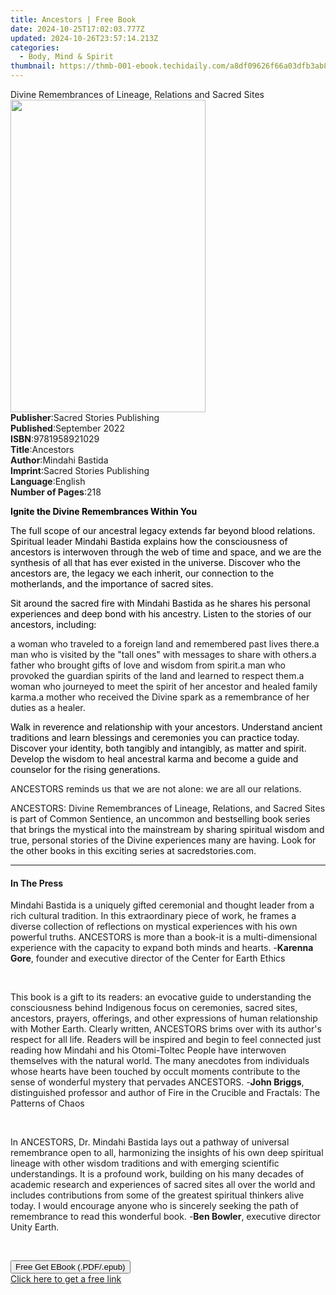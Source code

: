 ```yaml
---
title: Ancestors | Free Book
date: 2024-10-25T17:02:03.777Z
updated: 2024-10-26T23:57:14.213Z
categories:
  - Body, Mind & Spirit
thumbnail: https://thmb-001-ebook.techidaily.com/a8df09626f66a03dfb3ab85ad68f4e1b34800410890dd1b918b2bbbca0f02e37.jpg
---
```

<main id="book-container">
  <div class="flex flex-col">
    <div class="book-brief flex-1 py-6 px-4 sm:p-6 md:py-10 md:px-8">
      <!-- brief-->
      <div class="book-brief-main">
        Divine Remembrances of Lineage, Relations and Sacred Sites
      </div>
    </div>
    <div
      class="book-meta-info flex-1 grid gap-4 col-start-1 col-end-3 row-start-1 sm:mb-6 sm:grid-cols-4 lg:gap-6 lg:col-start-2 lg:row-end-6 lg:row-span-6 lg:mb-0"
    >
      <div
        class="book-meta-info-left place-content-center mt-4 p-4 text-sm leading-6 col-start-2 col-span-2 dark:text-slate-400"
      >
        <img
          class="w-full h-500 object-cover rounded-lg sm:h-255 sm:col-span-2 lg:col-span-full"
          src="https://img-001-ebook.techidaily.com/10a94b78fcf9a4375fc18553c6041c1eb65c2586483fb1828274ecbc0204da01.jpg"
          alt=""
          width="312"
          height="500"
        />
      </div>
      <div
        class="book-meta-info-right mt-2 col-start-1 row-start-2 col-span-3 self-center"
      >
        <!-- meta data  -->
        <div class="flex flex-col px-4 md:px-8">
          <div class="flex-1">
            <strong>Publisher</strong>:<span class="px-2"
              >Sacred Stories Publishing</span
            >
          </div>
          <div class="flex-1">
            <strong>Published</strong>:<span class="px-2">September 2022</span>
          </div>
          <div class="flex-1">
            <strong>ISBN</strong>:<span class="px-2">9781958921029</span>
          </div>
          <div class="flex-1">
            <strong>Title</strong>:<span class="px-2">Ancestors</span>
          </div>
          <div class="flex-1">
            <strong>Author</strong>:<span class="px-2">Mindahi Bastida</span>
          </div>
          <div class="flex-1">
            <strong>Imprint</strong>:<span class="px-2"
              >Sacred Stories Publishing</span
            >
          </div>
          <div class="flex-1">
            <strong>Language</strong>:<span class="px-2">English</span>
          </div>
          <div class="flex-1">
            <strong>Number of Pages</strong>:<span class="px-2">218</span>
          </div>
        </div>
      </div>
    </div>
    <div class="book-description flex-1 py-6 px-4 sm:p-6 md:py-10 md:px-8">
      <div class="book-description-main">
        <div accordion-content="" id="description">
          <p>
            <strong style="color: rgb(0, 0, 0)"
              >Ignite the Divine Remembrances Within You</strong
            >
          </p>
          <p>
            <span style="color: rgb(0, 0, 0)"
              >The full scope of our ancestral legacy extends far beyond blood
              relations. Spiritual leader Mindahi Bastida explains how the
              consciousness of ancestors is interwoven through the web of time
              and space, and we are the synthesis of all that has ever existed
              in the universe. Discover who the ancestors are, the legacy we
              each inherit, our connection to the motherlands, and the
              importance of sacred sites.</span
            >
          </p>
          <p>
            <span style="color: rgb(0, 0, 0)"
              >Sit around the sacred fire with Mindahi Bastida as he shares his
              personal experiences and deep bond with his ancestry. Listen to
              the stories of our ancestors, including:</span
            >
          </p>
          a woman who traveled to a foreign land and remembered past lives
          there.a man who is visited by the "tall ones" with messages to share
          with others.a father who brought gifts of love and wisdom from
          spirit.a man who provoked the guardian spirits of the land and learned
          to respect them.a woman who journeyed to meet the spirit of her
          ancestor and healed family karma.a mother who received the Divine
          spark as a remembrance of her duties as a healer.
          <p>
            <span style="color: rgb(0, 0, 0)"
              >Walk in reverence and relationship with your ancestors.
              Understand ancient traditions and learn blessings and ceremonies
              you can practice today. Discover your identity, both tangibly and
              intangibly, as matter and spirit. Develop the wisdom to heal
              ancestral karma and become a guide and counselor for the rising
              generations.</span
            >
          </p>
          <p>
            ANCESTORS reminds us that we are not alone: we are all our
            relations.
          </p>
          <p>
            <span></span>ANCESTORS: Divine Remembrances of Lineage, Relations,
            and Sacred Sites
            <span style="color: rgb(15, 17, 17)"
              >is part of Common Sentience, an uncommon and bestselling book
              series that brings the mystical into the mainstream by sharing
              spiritual wisdom and true, personal stories of the Divine
              experiences many are having. Look for the other books in this
              exciting series at sacredstories.com.</span
            >
          </p>
        </div>
        <div class="accordion-fader"></div>
      </div>
    </div>
    <div class="book-excerpts flex-1 py-6 px-4 sm:p-6 md:py-10 md:px-8">
      <!-- excerpts-->
      <div class="book-excerpts-main">
        <hr />
        <h4 class="placeholder placeholder-heading">
          <span>In The Press</span>
        </h4>
        <p></p>
        <p>
          Mindahi Bastida is a uniquely gifted ceremonial and thought leader
          from a rich cultural tradition. In this extraordinary piece of work,
          he frames a diverse collection of reflections on mystical experiences
          with his own powerful truths. ANCESTORS is more than a book-it is a
          multi-dimensional experience with the capacity to expand both minds
          and hearts. -<strong>Karenna Gore</strong>, founder and executive
          director of the Center for Earth Ethics
        </p>
        <p><br /></p>
        <p>
          This book is a gift to its readers: an evocative guide to
          understanding the consciousness behind Indigenous focus on ceremonies,
          sacred sites, ancestors, prayers, offerings, and other expressions of
          human relationship with Mother Earth. Clearly written, ANCESTORS brims
          over with its author's respect for all life. Readers will be inspired
          and begin to feel connected just reading how Mindahi and his
          Otomi-Toltec People have interwoven themselves with the natural world.
          The many anecdotes from individuals whose hearts have been touched by
          occult moments contribute to the sense of wonderful mystery that
          pervades ANCESTORS. -<strong>John Briggs</strong>, distinguished
          professor and author of Fire in the Crucible and Fractals: The
          Patterns of Chaos
        </p>
        <p><br /></p>
        <p>
          In ANCESTORS, Dr. Mindahi Bastida lays out a pathway of universal
          remembrance open to all, harmonizing the insights of his own deep
          spiritual lineage with other wisdom traditions and with emerging
          scientific understandings. It is a profound work, building on his many
          decades of academic research and experiences of sacred sites all over
          the world and includes contributions from some of the greatest
          spiritual thinkers alive today. I would encourage anyone who is
          sincerely seeking the path of remembrance to read this wonderful book.
          -<strong>Ben Bowler</strong>, executive director Unity Earth.
        </p>
        <p><br /></p>
        <p></p>
      </div>
    </div>
    <div
      class="book-about-author flex-1 py-6 px-4 sm:p-6 md:py-10 md:px-8"
    ></div>
    <div class="book-free-get flex-1 py-6 px-4 sm:p-6 md:py-10 md:px-8">
      <button
        id="btn-free-get"
        class="bg-blue-500 hover:bg-blue-700 text-white font-bold py-2 px-4 rounded"
      >
        Free Get EBook (.PDF/.epub)
      </button>
      <div id="countdown-display" class="px-2 text-lg mt-2"></div>
      <a
        id="free-link"
        class="hidden bg-blue-500 hover:bg-blue-700 text-white font-bold py-2 px-4 rounded"
        href="https://www.ebooks.com/en-us/book/210642634/ancestors/mindahi-bastida/"
        target="_blank"
        >Click here to get a free link</a
      >
    </div>
    <script>
      let countdownTime = 0;
      let countdownInterval = null;
      document
        .getElementById('btn-free-get')
        .addEventListener('click', startCountdown);
      function startCountdown() {
        countdownTime = new Date().getTime() + 60000 * 3;
        countdownInterval = setInterval(updateCountdown, 1000);
        document.getElementById('btn-free-get').disabled = true;
        document
          .getElementById('btn-free-get')
          .classList.add('bg-gray-500', 'cursor-not-allowed');
      }
      function updateCountdown() {
        let currentTime = new Date().getTime();
        let timeLeft = countdownTime - currentTime;
        let secondsLeft = Math.floor(timeLeft / 1000);
        document.getElementById('countdown-display').innerHTML =
          `Remaining time: ${secondsLeft} seconds.`;
        if (secondsLeft <= 0) {
          clearInterval(countdownInterval);
          document.getElementById('btn-free-get').classList.add('hidden');
          document.getElementById('free-link').classList.remove('hidden');
          document.getElementById('countdown-display').innerHTML = '';
        }
      }
    </script>
  </div>
</main>

<ins class="adsbygoogle"
      style="display:block"
      data-ad-client="ca-pub-7571918770474297"
      data-ad-slot="8358498916"
      data-ad-format="auto"
      data-full-width-responsive="true"></ins>
    